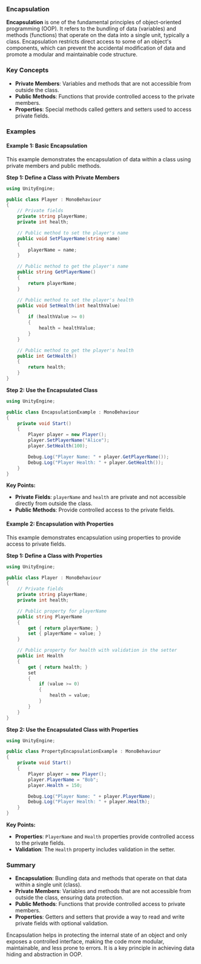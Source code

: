 


### Encapsulation

**Encapsulation** is one of the fundamental principles of object-oriented programming (OOP). It refers to the bundling of data (variables) and methods (functions) that operate on the data into a single unit, typically a class. Encapsulation restricts direct access to some of an object's components, which can prevent the accidental modification of data and promote a modular and maintainable code structure.

### Key Concepts

- **Private Members**: Variables and methods that are not accessible from outside the class.
- **Public Methods**: Functions that provide controlled access to the private members.
- **Properties**: Special methods called getters and setters used to access private fields.

### Examples

#### Example 1: Basic Encapsulation

This example demonstrates the encapsulation of data within a class using private members and public methods.

**Step 1: Define a Class with Private Members**

```csharp
using UnityEngine;

public class Player : MonoBehaviour
{
    // Private fields
    private string playerName;
    private int health;

    // Public method to set the player's name
    public void SetPlayerName(string name)
    {
        playerName = name;
    }

    // Public method to get the player's name
    public string GetPlayerName()
    {
        return playerName;
    }

    // Public method to set the player's health
    public void SetHealth(int healthValue)
    {
        if (healthValue >= 0)
        {
            health = healthValue;
        }
    }

    // Public method to get the player's health
    public int GetHealth()
    {
        return health;
    }
}
```

**Step 2: Use the Encapsulated Class**

```csharp
using UnityEngine;

public class EncapsulationExample : MonoBehaviour
{
    private void Start()
    {
        Player player = new Player();
        player.SetPlayerName("Alice");
        player.SetHealth(100);

        Debug.Log("Player Name: " + player.GetPlayerName());
        Debug.Log("Player Health: " + player.GetHealth());
    }
}
```

**Key Points:**
- **Private Fields**: `playerName` and `health` are private and not accessible directly from outside the class.
- **Public Methods**: Provide controlled access to the private fields.

#### Example 2: Encapsulation with Properties

This example demonstrates encapsulation using properties to provide access to private fields.

**Step 1: Define a Class with Properties**

```csharp
using UnityEngine;

public class Player : MonoBehaviour
{
    // Private fields
    private string playerName;
    private int health;

    // Public property for playerName
    public string PlayerName
    {
        get { return playerName; }
        set { playerName = value; }
    }

    // Public property for health with validation in the setter
    public int Health
    {
        get { return health; }
        set
        {
            if (value >= 0)
            {
                health = value;
            }
        }
    }
}
```

**Step 2: Use the Encapsulated Class with Properties**

```csharp
using UnityEngine;

public class PropertyEncapsulationExample : MonoBehaviour
{
    private void Start()
    {
        Player player = new Player();
        player.PlayerName = "Bob";
        player.Health = 150;

        Debug.Log("Player Name: " + player.PlayerName);
        Debug.Log("Player Health: " + player.Health);
    }
}
```

**Key Points:**
- **Properties**: `PlayerName` and `Health` properties provide controlled access to the private fields.
- **Validation**: The `Health` property includes validation in the setter.

### Summary

- **Encapsulation**: Bundling data and methods that operate on that data within a single unit (class).
- **Private Members**: Variables and methods that are not accessible from outside the class, ensuring data protection.
- **Public Methods**: Functions that provide controlled access to private members.
- **Properties**: Getters and setters that provide a way to read and write private fields with optional validation.

Encapsulation helps in protecting the internal state of an object and only exposes a controlled interface, making the code more modular, maintainable, and less prone to errors. It is a key principle in achieving data hiding and abstraction in OOP.

